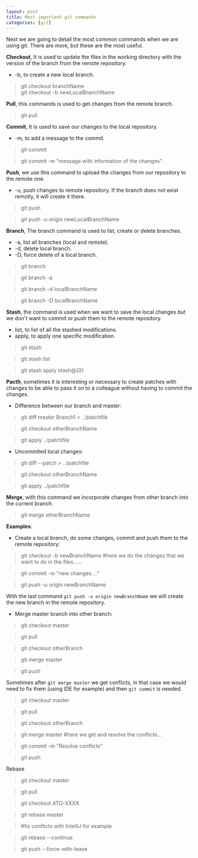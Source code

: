 ```yaml
---
layout: post
title: Most important git commands
categories: [git]
---
```

Next we are going to detail the most common commands when we are using git. There are more, but these are the most useful.

**Checkout**, It is used to update the files in the working directory with the version of the branch from the remote repository.
* -b, to create a new local branch.

> git checkout branchName  
> git checkout -b newLocalBranchName

**Pull**, this commands is used to get changes from the remote branch.

> git pull

**Commit**, It is used to save our changes to the local repository.
* -m, to add a message to the commit.

> git commit

> git commit -m "message with information of the changes"

**Push**, we use this command to upload the changes from our repository to the remote one.
* -u, push changes to remote repository. If the branch does not exist remotly, it will create it there.

> git push

> git push -u origin newLocalBranchName

**Branch**, The branch command is used to list, create or delete branches.
* -a, list all branches (local and remote).
* -d, delete local branch.
* -D, force delete of a local branch.

> git branch

> git branch -a

> git branch -d localBranchName

> git branch -D localBranchName


**Stash**, the command is used when we want to save the local changes but we don't want to commit or push them to the remote repository.
* list, to list of all the stashed modifications.
* apply, to apply one specific modification.

> git stash

> git stash list

> git stash apply stash@{0}

**Pacth**, sometimes it is interesting or necessary to create patches with changes to be able to pass it on to a colleague without having to commit the changes.
* Difference between our branch and master:


> git diff master Branch1 > ../patchfile

> git checkout otherBranchName

> git apply ../patchfile

* Uncommited local changes:

> git diff --patch > ../patchfile

> git checkout otherBranchName

> git apply ../patchfile

**Merge**, with this command we incorporate changes from other branch into the current branch. 

> git merge otherBranchName


**Examples**:

* Create a local branch, do some changes, commit and push them to the remote repository:

> git checkout -b newBranchName #here we do the changes that we want to do in the files......

> git commit -m "new changes...."

> git push -u origin newBranchName

With the last command  `git push -u origin newBranchName`  we will create the new branch in the remote repository.

* Merge master branch into other branch:

> git checkout master

> git pull

> git checkout otherBranch

> git merge master

> git push

Sometimes after  `git merge master`  we get conflicts, in that case we would need to fix them (using IDE for example) and then  `git commit`  is needed. 

> git checkout master

> git pull

> git checkout otherBranch

> git merge master #here we get and resolve the conflicts...

> git commit -m "Resolve conflicts"

> git push

Rebase

> git checkout master

> git pull

> git checkout ATO-XXXX

> git rebase master

> #fix conflicts with IntelliJ for example

> git rebase --continue

> git push --force-with-lease





